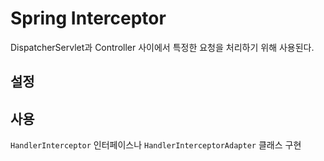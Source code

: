 # Spring Interceptor

DispatcherServlet과 Controller 사이에서 특정한 요청을 처리하기 위해 사용된다.

## 설정

## 사용

`HandlerInterceptor` 인터페이스나 `HandlerInterceptorAdapter` 클래스 구현
